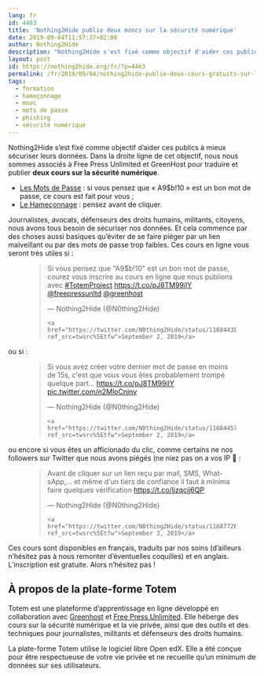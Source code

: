 ```yaml
---
lang: fr 
id: 4463
title: 'Nothing2Hide publie deux moocs sur la sécurité numérique'
date: 2019-09-04T11:57:37+02:00
author: Nothing2Hide
description: "Nothing2Hide s'est fixé comme objectif d'aider ces publics à mieux sécuriser leurs données. Dans la droite ligne de cet objectif, nous nous sommes associés à Free Press Unlimited et GreenHost pour traduire et publier deux cours sur la sécurité numérique."
layout: post
id: https://nothing2hide.org/fr/?p=4463
permalink: /fr/2019/09/04/nothing2hide-publie-deux-cours-gratuits-sur-la-securite-numerique-en-collaboration-avec-le-projet-totem/
tags:
  - formation
  - hameçonnage
  - mooc
  - mots de passe
  - phishing
  - sécurité numérique
---
```

Nothing2Hide s&rsquo;est fixé comme objectif d&rsquo;aider ces publics à mieux sécuriser leurs données. Dans la droite ligne de cet objectif, nous nous sommes associés à Free Press Unlimited et GreenHost pour traduire et publier **deux cours sur la sécurité numérique**.

<!--more-->

  * [Les Mots de Passe](https://learn.totem-project.org/courses/course-v1:Totem+TP_SP_FR_001+cours/about) : si vous pensez que « A9$b!10 » est un bon mot de passe, ce cours est fait pour vous ;
  * [Le Hameçonnage](https://learn.totem-project.org/courses/course-v1:Totem+TP_PM_FR001+cours/about) : pensez avant de cliquer.

Journalistes, avocats, défenseurs des droits humains, militants, citoyens, nous avons tous besoin de sécuriser nos données. Et cela commence par des choses aussi basiques qu&rsquo;éviter de se faire piéger par un lien malveillant ou par des mots de passe trop faibles. Ces cours en ligne vous seront très utiles si :<figure class="wp-block-embed-twitter wp-block-embed is-type-rich is-provider-twitter">

<div class="wp-block-embed__wrapper">
  <blockquote class="twitter-tweet" data-width="525" data-dnt="true">
    <p lang="fr" dir="ltr">
      Si vous pensez que "A9$b!10" est un bon mot de passe, courez vous inscrire au cours en ligne que nous publions avec <a href="https://twitter.com/hashtag/TotemProject?src=hash&ref_src=twsrc%5Etfw">#TotemProject</a> <a href="https://t.co/pJ8TM99ilY">https://t.co/pJ8TM99ilY</a> <a href="https://twitter.com/freepressunltd?ref_src=twsrc%5Etfw">@freepressunltd</a> <a href="https://twitter.com/greenhost?ref_src=twsrc%5Etfw">@greenhost</a>
    </p>&mdash; Nothing2Hide (@N0thing2Hide) 
    
    <a href="https://twitter.com/N0thing2Hide/status/1168443994415738880?ref_src=twsrc%5Etfw">September 2, 2019</a>
  </blockquote>
</div></figure> 

ou si :<figure class="wp-block-embed-twitter wp-block-embed is-type-rich is-provider-twitter">

<div class="wp-block-embed__wrapper">
  <blockquote class="twitter-tweet" data-width="525" data-dnt="true">
    <p lang="fr" dir="ltr">
      Si vous avez créer votre dernier mot de passe en moins de 15s, c'est que vous vous êtes probablement trompé quelque part&#8230; <a href="https://t.co/pJ8TM99ilY">https://t.co/pJ8TM99ilY</a> <a href="https://t.co/n2MloCnjnv">pic.twitter.com/n2MloCnjnv</a>
    </p>&mdash; Nothing2Hide (@N0thing2Hide) 
    
    <a href="https://twitter.com/N0thing2Hide/status/1168445764646948865?ref_src=twsrc%5Etfw">September 2, 2019</a>
  </blockquote>
</div></figure> 

ou encore si vous êtes un afficionado du clic, comme certains ne nos followers sur Twitter que nous avons piégés (ne niez pas on a vos IP 🙂 : <figure class="wp-block-embed-twitter wp-block-embed is-type-rich is-provider-twitter">

<div class="wp-block-embed__wrapper">
  <blockquote class="twitter-tweet" data-width="525" data-dnt="true">
    <p lang="fr" dir="ltr">
      Avant de cliquer sur un lien reçu par mail, SMS, WhatsApp,&#8230; et même d'un tiers de confiance il faut à minima faire quelques vérification <a href="https://t.co/ljzqcjj6QP">https://t.co/ljzqcjj6QP</a>
    </p>&mdash; Nothing2Hide (@N0thing2Hide) 
    
    <a href="https://twitter.com/N0thing2Hide/status/1168772608701214725?ref_src=twsrc%5Etfw">September 3, 2019</a>
  </blockquote>
</div></figure> 

Ces cours sont disponibles en français, traduits par nos soins (d&rsquo;ailleurs n&rsquo;hésitez pas à nous remonter d&rsquo;éventuelles coquilles) et en anglais. L&rsquo;inscription est gratuite. Alors n&rsquo;hésitez pas !

## À propos de la plate-forme Totem

Totem est une plateforme d&rsquo;apprentissage en ligne développé en collaboration avec [Greenhost](https://www.greenhost.eu/) et [Free Press Unlimited](https://www.freepressunlimited.org/en). Elle héberge des cours sur la sécurité numérique et la vie privée, ainsi que des outils et des techniques pour journalistes, militants et défenseurs des droits humains.

La plate-forme Totem utilise le logiciel libre Open edX. Elle a été conçue pour être respectueuse de votre vie privée et ne recueille qu&rsquo;un minimum de données sur ses utilisateurs.
